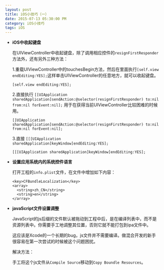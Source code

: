 ```yaml
---
layout: post
title: iOS小技巧（一）
date: 2015-07-13 05:30:00 PM
category: iOS小技巧
tags: iOS
---
```

* **iOS中收起键盘**

  在UIViewController中收起键盘，除了调用相应控件的`resignFirstResponder`方法外，还有另外三种方法：

  1.重载UIViewController中的touchesBegin方法，然后在里面执行`[self.view endEditing:YES];`这样单击UIViewController的任意地方，就可以收起键盘。

      [self.view endEditing:YES];

  2.直接执行 `[[UIApplication sharedApplication]sendAction:@selector(resignFirstResponder) to:nil from:nil forEvent:nil];` 用于在获得当前UIViewController比较困难的时候用。

      [[UIApplication sharedApplication]sendAction:@selector(resignFirstResponder) to:nil from:nil forEvent:nil];

  3.直接 `[[[UIApplication sharedApplication]keyWindow]endEditing:YES];`

      [[[UIApplication sharedApplication]keyWindow]endEditing:YES];

* **设置应用系统内的系统控件语言**

  打开工程的`info.plist`文件，在文件中增加如下内容：

      <key>CFBundleLocalization</key>
      <array>
        <string>zh_CN</string>
        <string>en</string>
      </array>

* **javaScript文件设置调整**

  JavaScript的js后缀的文件默认被拖动到工程中后，是在编译列表中，而不是资源列表中。你需要手工地调整其位置，否则它就不能打包到ipa文件中。

  这应该是Xcode的一个长期的bug，js文件并不需要编译。做混合开发的新手很容易在第一次尝试的时候被这个问题困扰。

  解决方法：

  手工将这个js文件从`Compile Source`移动到`Copy Boundle Resources`。
